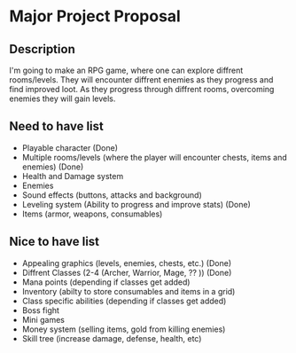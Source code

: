 # Major Project Proposal

## Description
I'm going to make an RPG game, where one can explore diffrent rooms/levels. They will encounter diffrent enemies as they progress and find improved loot. As they progress through diffrent rooms, overcoming enemies they will gain levels. 


## Need to have list
- Playable character (Done)
- Multiple rooms/levels (where the player will encounter chests, items and enemies) (Done)
- Health and Damage system
- Enemies
- Sound effects (buttons, attacks and background)
- Leveling system (Ability to progress and improve stats) (Done)
- Items (armor, weapons, consumables) 

## Nice to have list 
- Appealing graphics (levels, enemies, chests, etc.) (Done)
- Diffrent Classes (2-4 (Archer, Warrior, Mage, ?? )) (Done)
- Mana points (depending if classes get added)
- Inventory (abilty to store consumables and items in a grid)
- Class specific abilities (depending if classes get added)
- Boss fight
- Mini games
- Money system (selling items, gold from killing enemies)
- Skill tree (increase damage, defense, health, etc)
